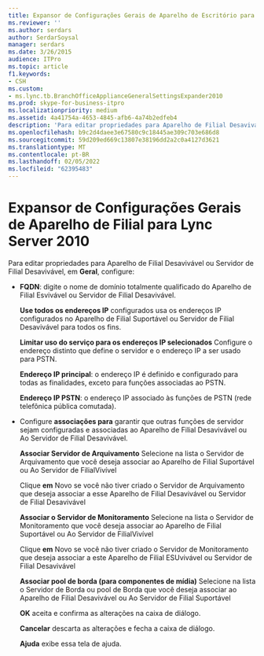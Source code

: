 ```yaml
---
title: Expansor de Configurações Gerais de Aparelho de Escritório para Lync Server 2010
ms.reviewer: ''
ms.author: serdars
author: SerdarSoysal
manager: serdars
ms.date: 3/26/2015
audience: ITPro
ms.topic: article
f1.keywords:
- CSH
ms.custom:
- ms.lync.tb.BranchOfficeApplianceGeneralSettingsExpander2010
ms.prod: skype-for-business-itpro
ms.localizationpriority: medium
ms.assetid: 4a41754a-4653-4845-afb6-4a74b2edfeb4
description: 'Para editar propriedades para Aparelho de Filial Desavivável ou Servidor de Filial Desavivável, em Geral, configure:'
ms.openlocfilehash: b9c2d4daee3e67580c9c18445ae309c703e686d8
ms.sourcegitcommit: 59d209ed669c13807e38196dd2a2c0a4127d3621
ms.translationtype: MT
ms.contentlocale: pt-BR
ms.lasthandoff: 02/05/2022
ms.locfileid: "62395483"
---
```

# <a name="branch-office-appliance-general-settings-expander-for-lync-server-2010"></a>Expansor de Configurações Gerais de Aparelho de Filial para Lync Server 2010
 
Para editar propriedades para Aparelho de Filial Desavivável ou Servidor de Filial Desavivável, em **Geral**, configure:
  
- **FQDN**: digite o nome de domínio totalmente qualificado do Aparelho de Filial Esvivável ou Servidor de Filial Desavivável.
    
    **Use todos os endereços IP** configurados usa os endereços IP configurados no Aparelho de Filial Suportável ou Servidor de Filial Desavivável para todos os fins.
    
    **Limitar uso do serviço para os endereços IP selecionados** Configure o endereço distinto que define o servidor e o endereço IP a ser usado para PSTN.
    
    **Endereço IP principal**: o endereço IP é definido e configurado para todas as finalidades, exceto para funções associadas ao PSTN.
    
    **Endereço IP PSTN**: o endereço IP associado às funções de PSTN (rede telefônica pública comutada).
    
- Configure **associações para** garantir que outras funções de servidor sejam configuradas e associadas ao Aparelho de Filial Desavivável ou Ao Servidor de Filial Desavivável.
    
    **Associar Servidor de Arquivamento** Selecione na lista o Servidor de Arquivamento que você deseja associar ao Aparelho de Filial Suportável ou Ao Servidor de FilialVivível
    
    Clique **em** Novo se você não tiver criado o Servidor de Arquivamento que deseja associar a esse Aparelho de Filial Desavivável ou Servidor de Filial Desavivável
    
    **Associar o Servidor de Monitoramento** Selecione na lista o Servidor de Monitoramento que você deseja associar ao Aparelho de Filial Suportável ou Ao Servidor de FilialVivível
    
    Clique **em** Novo se você não tiver criado o Servidor de Monitoramento que deseja associar a este Aparelho de Filial ESUvivável ou Servidor de Filial Desavivável
    
    **Associar pool de borda (para componentes de mídia)** Selecione na lista o Servidor de Borda ou pool de Borda que você deseja associar ao Aparelho de Filial Desavivável ou Ao Servidor de Filial Suportável
    
  **OK** aceita e confirma as alterações na caixa de diálogo.
  
  **Cancelar** descarta as alterações e fecha a caixa de diálogo.
  
  **Ajuda** exibe essa tela de ajuda.
  

